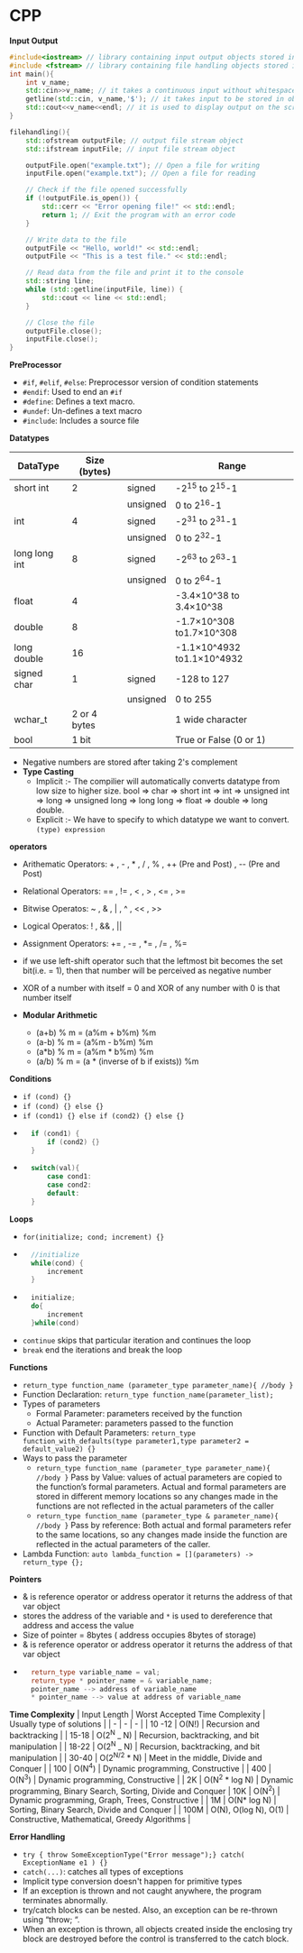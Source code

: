 # CPP

**Input Output**

```c++
#include<iostream> // library containing input output objects stored inside the namespace 'std'
#include <fstream> // library containing file handling objects stored inside the namespace 'std'
int main(){
    int v_name;
    std::cin>>v_name; // it takes a continuous input without whitespace, '\t', '\n'.
    getline(std::cin, v_name,'$'); // it takes input to be stored in object v_name and '$' acts as a custom delimeter.
    std::cout<<v_name<<endl; // it is used to display output on the screen, endl is used to move to next line
}

filehandling(){
    std::ofstream outputFile; // output file stream object
    std::ifstream inputFile; // input file stream object

    outputFile.open("example.txt"); // Open a file for writing
    inputFile.open("example.txt"); // Open a file for reading

    // Check if the file opened successfully
    if (!outputFile.is_open()) {
        std::cerr << "Error opening file!" << std::endl;
        return 1; // Exit the program with an error code
    }

    // Write data to the file
    outputFile << "Hello, world!" << std::endl;
    outputFile << "This is a test file." << std::endl;

    // Read data from the file and print it to the console
    std::string line;
    while (std::getline(inputFile, line)) {
        std::cout << line << std::endl;
    }

    // Close the file
    outputFile.close();
    inputFile.close();
}
```

**PreProcessor**

-   `#if`, `#elif`, `#else`: Preprocessor version of condition statements
-   `#endif`: Used to end an `#if`
-   `#define`: Defines a text macro.
-   `#undef`: Un-defines a text macro
-   `#include`: Includes a source file

**Datatypes**

| DataType      | Size (bytes) |          | Range                               |
| ------------- | ------------ | -------- | ----------------------------------- |
| short int     | 2            | signed   | -2<sup>15</sup> to 2<sup>15</sup>-1 |
|               |              | unsigned | 0 to 2<sup>16</sup>-1               |
| int           | 4            | signed   | -2<sup>31</sup> to 2<sup>31</sup>-1 |
|               |              | unsigned | 0 to 2<sup>32</sup>-1               |
| long long int | 8            | signed   | -2<sup>63</sup> to 2<sup>63</sup>-1 |
|               |              | unsigned | 0 to 2<sup>64</sup>-1               |
| float         | 4            |          | -3.4×10^38 to 3.4×10^38             |
| double        | 8            |          | -1.7×10^308 to1.7×10^308            |
| long double   | 16           |          | -1.1×10^4932 to1.1×10^4932          |
| signed char   | 1            | signed   | -128 to 127                         |
|               |              | unsigned | 0 to 255                            |
| wchar_t       | 2 or 4 bytes |          | 1 wide character                    |
| bool          | 1 bit        |          | True or False (0 or 1)              |

-   Negative numbers are stored after taking 2's complement
-   **Type Casting**
    -   Implicit :- The compilier will automatically converts datatype from low size to higher size. bool => char => short int => int => unsigned int => long => unsigned long => long long => float => double => long double.
    -   Explicit :- We have to specify to which datatype we want to convert. `(type) expression`

**operators**

-   Arithematic Operators: + , - , \* , / , % , ++ (Pre and Post) , -- (Pre and Post)
-   Relational Operators: == , != , < , > , <= , >=
-   Bitwise Operatos: ~ , & , | , ^ , << , >>
-   Logical Operatos: ! , && , ||
-   Assignment Operators: += , -= , \*= , /= , %=

-   if we use left-shift operator such that the leftmost bit becomes the set bit(i.e. = 1), then that number will be perceived as negative number
-   XOR of a number with itself = 0 and XOR of any number with 0 is that number itself
-   **Modular Arithmetic**
    -   (a+b) % m = (a%m + b%m) %m
    -   (a-b) % m = (a%m - b%m) %m
    -   (a*b) % m = (a%m * b%m) %m
    -   (a/b) % m = (a \* (inverse of b if exists)) %m

**Conditions**

-   `if (cond) {}`
-   `if (cond) {} else {}`
-   `if (cond1) {} else if (cond2) {} else {}`
-   ```cpp
      if (cond1) {
          if (cond2) {}
      }
    ```
-   ```c++
      switch(val){
          case cond1:
          case cond2:
          default:
      }
    ```

**Loops**

-   `for(initialize; cond; increment) {}`
-   ```cpp
      //initialize
      while(cond) {
          increment
      }
    ```
-   ```cpp
      initialize;
      do{
          increment
      }while(cond)
    ```
-   `continue` skips that particular iteration and continues the loop
-   `break` end the iterations and break the loop

**Functions**

-   `return_type function_name (parameter_type parameter_name){ //body }`
-   Function Declaration: `return_type function_name(parameter_list);`
-   Types of parameters
    -   Formal Parameter: parameters received by the function
    -   Actual Parameter: parameters passed to the function
-   Function with Default Parameters: `return_type function_with_defaults(type parameter1,type parameter2 = default_value2) {}`
-   Ways to pass the parameter
    -   `return_type function_name (parameter_type parameter_name){ //body }`
        Pass by Value: values of actual parameters are copied to the function’s formal parameters. Actual and formal parameters are stored in different memory locations so any changes made in the functions are not reflected in the actual parameters of the caller
    -   `return_type function_name (parameter_type & parameter_name){ //body }`
        Pass by reference: Both actual and formal parameters refer to the same locations, so any changes made inside the function are reflected in the actual parameters of the caller.
-   Lambda Function: `auto lambda_function = [](parameters) -> return_type {};`

**Pointers**

-   & is reference operator or address operator it returns the address of that var object
-   stores the address of the variable and `*` is used to dereference that address and access the value
-   Size of pointer = 8bytes ( address occupies 8bytes of storage)
-   & is reference operator or address operator it returns the address of that var object
-   ```cpp
      return_type variable_name = val;
      return_type * pointer_name = & variable_name;
      pointer_name --> address of variable_name
      * pointer_name --> value at address of variable_name
    ```

**Time Complexity**
| Input Length | Worst Accepted Time Complexity | Usually type of solutions |
| - | - | - |
| 10 -12 | O(N!) | Recursion and backtracking |
| 15-18 | O(2<sup>N</sup> _ N) | Recursion, backtracking, and bit manipulation |
| 18-22 | O(2<sup>N</sup> _ N) | Recursion, backtracking, and bit manipulation |
| 30-40 | O(2<sup>N/2</sup> \* N) | Meet in the middle, Divide and Conquer |
| 100 | O(N<sup>4</sup>) | Dynamic programming, Constructive |
| 400 | O(N<sup>3</sup>) | Dynamic programming, Constructive |
| 2K | O(N<sup>2</sup> \* log N) | Dynamic programming, Binary Search, Sorting, Divide and Conquer
| 10K | O(N<sup>2</sup>) | Dynamic programming, Graph, Trees, Constructive |
| 1M | O(N\* log N) | Sorting, Binary Search, Divide and Conquer |
| 100M | O(N), O(log N), O(1) | Constructive, Mathematical, Greedy Algorithms |

**Error Handling**

-   `try { throw SomeExceptionType("Error message");} catch( ExceptionName e1 ) {} `
-   `catch(...)`: catches all types of exceptions
-   Implicit type conversion doesn't happen for primitive types
-   If an exception is thrown and not caught anywhere, the program terminates abnormally.
-   try/catch blocks can be nested. Also, an exception can be re-thrown using “throw; “.
-   When an exception is thrown, all objects created inside the enclosing try block are destroyed before the control is transferred to the catch block.
